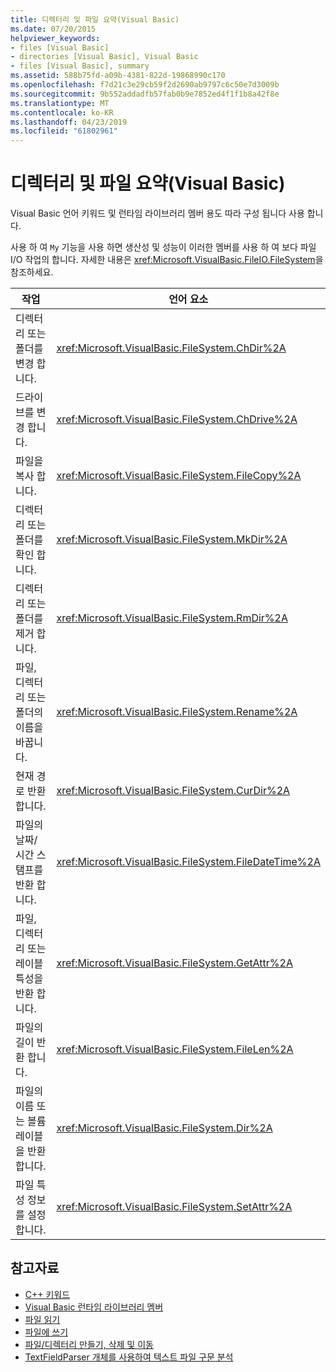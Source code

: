 ```yaml
---
title: 디렉터리 및 파일 요약(Visual Basic)
ms.date: 07/20/2015
helpviewer_keywords:
- files [Visual Basic]
- directories [Visual Basic], Visual Basic
- files [Visual Basic], summary
ms.assetid: 588b75fd-a09b-4381-822d-19868990c170
ms.openlocfilehash: f7d21c3e29cb59f2d2690ab9797c6c50e7d3009b
ms.sourcegitcommit: 9b552addadfb57fab0b9e7852ed4f1f1b8a42f8e
ms.translationtype: MT
ms.contentlocale: ko-KR
ms.lasthandoff: 04/23/2019
ms.locfileid: "61802961"
---
```

# <a name="directories-and-files-summary-visual-basic"></a>디렉터리 및 파일 요약(Visual Basic)
Visual Basic 언어 키워드 및 런타임 라이브러리 멤버 용도 따라 구성 됩니다 사용 합니다.  
  
 사용 하 여 `My` 기능을 사용 하면 생산성 및 성능이 이러한 멤버를 사용 하 여 보다 파일 I/O 작업의 합니다. 자세한 내용은 <xref:Microsoft.VisualBasic.FileIO.FileSystem>을 참조하세요.  
  
|**작업**|**언어 요소**|  
|----------------|--------------------------|  
|디렉터리 또는 폴더를 변경 합니다.|<xref:Microsoft.VisualBasic.FileSystem.ChDir%2A>|  
|드라이브를 변경 합니다.|<xref:Microsoft.VisualBasic.FileSystem.ChDrive%2A>|  
|파일을 복사 합니다.|<xref:Microsoft.VisualBasic.FileSystem.FileCopy%2A>|  
|디렉터리 또는 폴더를 확인 합니다.|<xref:Microsoft.VisualBasic.FileSystem.MkDir%2A>|  
|디렉터리 또는 폴더를 제거 합니다.|<xref:Microsoft.VisualBasic.FileSystem.RmDir%2A>|  
|파일, 디렉터리 또는 폴더의 이름을 바꿉니다.|<xref:Microsoft.VisualBasic.FileSystem.Rename%2A>|  
|현재 경로 반환 합니다.|<xref:Microsoft.VisualBasic.FileSystem.CurDir%2A>|  
|파일의 날짜/시간 스탬프를 반환 합니다.|<xref:Microsoft.VisualBasic.FileSystem.FileDateTime%2A>|  
|파일, 디렉터리 또는 레이블 특성을 반환 합니다.|<xref:Microsoft.VisualBasic.FileSystem.GetAttr%2A>|  
|파일의 길이 반환 합니다.|<xref:Microsoft.VisualBasic.FileSystem.FileLen%2A>|  
|파일의 이름 또는 볼륨 레이블을 반환 합니다.|<xref:Microsoft.VisualBasic.FileSystem.Dir%2A>|  
|파일 특성 정보를 설정 합니다.|<xref:Microsoft.VisualBasic.FileSystem.SetAttr%2A>|  
  
## <a name="see-also"></a>참고자료

- [C++ 키워드](../../../visual-basic/language-reference/keywords/index.md)
- [Visual Basic 런타임 라이브러리 멤버](../../../visual-basic/language-reference/runtime-library-members.md)
- [파일 읽기](../../../visual-basic/developing-apps/programming/drives-directories-files/reading-from-files.md)
- [파일에 쓰기](../../../visual-basic/developing-apps/programming/drives-directories-files/writing-to-files.md)
- [파일/디렉터리 만들기, 삭제 및 이동](../../../visual-basic/developing-apps/programming/drives-directories-files/creating-deleting-and-moving-files-and-directories.md)
- [TextFieldParser 개체를 사용하여 텍스트 파일 구문 분석](../../../visual-basic/developing-apps/programming/drives-directories-files/parsing-text-files-with-the-textfieldparser-object.md)

